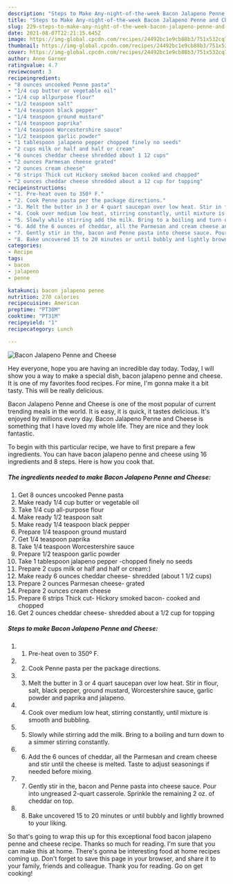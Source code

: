 ```yaml
---
description: "Steps to Make Any-night-of-the-week Bacon Jalapeno Penne and Cheese"
title: "Steps to Make Any-night-of-the-week Bacon Jalapeno Penne and Cheese"
slug: 229-steps-to-make-any-night-of-the-week-bacon-jalapeno-penne-and-cheese
date: 2021-08-07T22:21:15.645Z
image: https://img-global.cpcdn.com/recipes/24492bc1e9cb88b3/751x532cq70/bacon-jalapeno-penne-and-cheese-recipe-main-photo.jpg
thumbnail: https://img-global.cpcdn.com/recipes/24492bc1e9cb88b3/751x532cq70/bacon-jalapeno-penne-and-cheese-recipe-main-photo.jpg
cover: https://img-global.cpcdn.com/recipes/24492bc1e9cb88b3/751x532cq70/bacon-jalapeno-penne-and-cheese-recipe-main-photo.jpg
author: Anne Garner
ratingvalue: 4.7
reviewcount: 3
recipeingredient:
- "8 ounces uncooked Penne pasta"
- "1/4 cup butter or vegetable oil"
- "1/4 cup allpurpose flour"
- "1/2 teaspoon salt"
- "1/4 teaspoon black pepper"
- "1/4 teaspoon ground mustard"
- "1/4 teaspoon paprika"
- "1/4 teaspoon Worcestershire sauce"
- "1/2 teaspoon garlic powder"
- "1 tablespoon jalapeno pepper chopped finely no seeds"
- "2 cups milk or half and half or cream"
- "6 ounces cheddar cheese shredded about 1 12 cups"
- "2 ounces Parmesan cheese grated"
- "2 ounces cream cheese"
- "6 strips Thick cut Hickory smoked bacon cooked and chopped"
- "2 ounces cheddar cheese shredded about a 12 cup for topping"
recipeinstructions:
- "1. Pre-heat oven to 350º F."
- "2. Cook Penne pasta per the package directions."
- "3. Melt the butter in 3 or 4 quart saucepan over low heat. Stir in flour, salt, black pepper, ground mustard, Worcestershire sauce, garlic powder and paprika and jalapeno."
- "4. Cook over medium low heat, stirring constantly, until mixture is smooth and bubbling."
- "5. Slowly while stirring add the milk. Bring to a boiling and turn down to a simmer stirring constantly."
- "6. Add the 6 ounces of cheddar, all the Parmesan and cream cheese and stir until the cheese is melted. Taste to adjust seasonings if needed before mixing."
- "7. Gently stir in the, bacon and Penne pasta into cheese sauce. Pour into ungreased 2-quart casserole. Sprinkle the remaining 2 oz. of cheddar on top."
- "8. Bake uncovered 15 to 20 minutes or until bubbly and lightly browned to your liking."
categories:
- Recipe
tags:
- bacon
- jalapeno
- penne

katakunci: bacon jalapeno penne 
nutrition: 270 calories
recipecuisine: American
preptime: "PT30M"
cooktime: "PT31M"
recipeyield: "1"
recipecategory: Lunch

---
```



![Bacon Jalapeno Penne and Cheese](https://img-global.cpcdn.com/recipes/24492bc1e9cb88b3/751x532cq70/bacon-jalapeno-penne-and-cheese-recipe-main-photo.jpg)

Hey everyone, hope you are having an incredible day today. Today, I will show you a way to make a special dish, bacon jalapeno penne and cheese. It is one of my favorites food recipes. For mine, I'm gonna make it a bit tasty. This will be really delicious.

Bacon Jalapeno Penne and Cheese is one of the most popular of current trending meals in the world. It is easy, it is quick, it tastes delicious. It's enjoyed by millions every day. Bacon Jalapeno Penne and Cheese is something that I have loved my whole life. They are nice and they look fantastic.




To begin with this particular recipe, we have to first prepare a few ingredients. You can have bacon jalapeno penne and cheese using 16 ingredients and 8 steps. Here is how you cook that.

<!--inarticleads1-->

##### The ingredients needed to make Bacon Jalapeno Penne and Cheese:

1. Get 8 ounces uncooked Penne pasta
1. Make ready 1/4 cup butter or vegetable oil
1. Take 1/4 cup all-purpose flour
1. Make ready 1/2 teaspoon salt
1. Make ready 1/4 teaspoon black pepper
1. Prepare 1/4 teaspoon ground mustard
1. Get 1/4 teaspoon paprika
1. Take 1/4 teaspoon Worcestershire sauce
1. Prepare 1/2 teaspoon garlic powder
1. Take 1 tablespoon jalapeno pepper -chopped finely no seeds
1. Prepare 2 cups milk or half and half or cream:)
1. Make ready 6 ounces cheddar cheese- shredded (about 1 1/2 cups)
1. Prepare 2 ounces Parmesan cheese- grated
1. Prepare 2 ounces cream cheese
1. Prepare 6 strips Thick cut- Hickory smoked bacon- cooked and chopped
1. Get 2 ounces cheddar cheese- shredded about a 1/2 cup for topping




<!--inarticleads2-->

##### Steps to make Bacon Jalapeno Penne and Cheese:

1. 1. Pre-heat oven to 350º F.
1. 2. Cook Penne pasta per the package directions.
1. 3. Melt the butter in 3 or 4 quart saucepan over low heat. Stir in flour, salt, black pepper, ground mustard, Worcestershire sauce, garlic powder and paprika and jalapeno.
1. 4. Cook over medium low heat, stirring constantly, until mixture is smooth and bubbling.
1. 5. Slowly while stirring add the milk. Bring to a boiling and turn down to a simmer stirring constantly.
1. 6. Add the 6 ounces of cheddar, all the Parmesan and cream cheese and stir until the cheese is melted. Taste to adjust seasonings if needed before mixing.
1. 7. Gently stir in the, bacon and Penne pasta into cheese sauce. Pour into ungreased 2-quart casserole. Sprinkle the remaining 2 oz. of cheddar on top.
1. 8. Bake uncovered 15 to 20 minutes or until bubbly and lightly browned to your liking.




So that's going to wrap this up for this exceptional food bacon jalapeno penne and cheese recipe. Thanks so much for reading. I'm sure that you can make this at home. There's gonna be interesting food at home recipes coming up. Don't forget to save this page in your browser, and share it to your family, friends and colleague. Thank you for reading. Go on get cooking!
